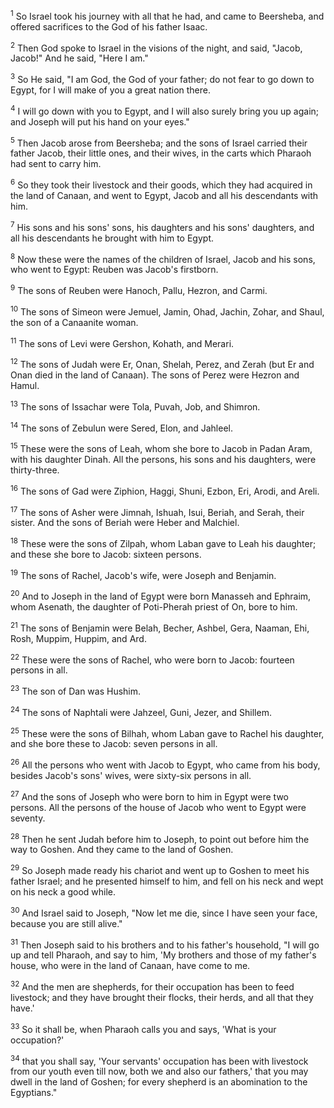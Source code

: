 <sup>1</sup> 
So Israel took his journey with all that he had, and came to Beersheba, and offered sacrifices to the God of his father Isaac. 

<sup>2</sup> 
Then God spoke to Israel in the visions of the night, and said, "Jacob, Jacob!" And he said, "Here I am." 

<sup>3</sup> 
So He said, "I am God, the God of your father; do not fear to go down to Egypt, for I will make of you a great nation there. 

<sup>4</sup> 
I will go down with you to Egypt, and I will also surely bring you up again; and Joseph will put his hand on your eyes." 

<sup>5</sup> 
Then Jacob arose from Beersheba; and the sons of Israel carried their father Jacob, their little ones, and their wives, in the carts which Pharaoh had sent to carry him. 

<sup>6</sup> 
So they took their livestock and their goods, which they had acquired in the land of Canaan, and went to Egypt, Jacob and all his descendants with him. 

<sup>7</sup> 
His sons and his sons' sons, his daughters and his sons' daughters, and all his descendants he brought with him to Egypt. 

<sup>8</sup> 
Now these were the names of the children of Israel, Jacob and his sons, who went to Egypt: Reuben was Jacob's firstborn. 

<sup>9</sup> 
The sons of Reuben were Hanoch, Pallu, Hezron, and Carmi. 

<sup>10</sup> 
The sons of Simeon were Jemuel, Jamin, Ohad, Jachin, Zohar, and Shaul, the son of a Canaanite woman. 

<sup>11</sup> 
The sons of Levi were Gershon, Kohath, and Merari. 

<sup>12</sup> 
The sons of Judah were Er, Onan, Shelah, Perez, and Zerah (but Er and Onan died in the land of Canaan). The sons of Perez were Hezron and Hamul. 

<sup>13</sup> 
The sons of Issachar were Tola, Puvah, Job, and Shimron. 

<sup>14</sup> 
The sons of Zebulun were Sered, Elon, and Jahleel. 

<sup>15</sup> 
These were the sons of Leah, whom she bore to Jacob in Padan Aram, with his daughter Dinah. All the persons, his sons and his daughters, were thirty-three. 

<sup>16</sup> 
The sons of Gad were Ziphion, Haggi, Shuni, Ezbon, Eri, Arodi, and Areli. 

<sup>17</sup> 
The sons of Asher were Jimnah, Ishuah, Isui, Beriah, and Serah, their sister. And the sons of Beriah were Heber and Malchiel. 

<sup>18</sup> 
These were the sons of Zilpah, whom Laban gave to Leah his daughter; and these she bore to Jacob: sixteen persons. 

<sup>19</sup> 
The sons of Rachel, Jacob's wife, were Joseph and Benjamin. 

<sup>20</sup> 
And to Joseph in the land of Egypt were born Manasseh and Ephraim, whom Asenath, the daughter of Poti-Pherah priest of On, bore to him. 

<sup>21</sup> 
The sons of Benjamin were Belah, Becher, Ashbel, Gera, Naaman, Ehi, Rosh, Muppim, Huppim, and Ard. 

<sup>22</sup> 
These were the sons of Rachel, who were born to Jacob: fourteen persons in all. 

<sup>23</sup> 
The son of Dan was Hushim. 

<sup>24</sup> 
The sons of Naphtali were Jahzeel, Guni, Jezer, and Shillem. 

<sup>25</sup> 
These were the sons of Bilhah, whom Laban gave to Rachel his daughter, and she bore these to Jacob: seven persons in all. 

<sup>26</sup> 
All the persons who went with Jacob to Egypt, who came from his body, besides Jacob's sons' wives, were sixty-six persons in all. 

<sup>27</sup> 
And the sons of Joseph who were born to him in Egypt were two persons. All the persons of the house of Jacob who went to Egypt were seventy.

<sup>28</sup> 
Then he sent Judah before him to Joseph, to point out before him the way to Goshen. And they came to the land of Goshen. 

<sup>29</sup> 
So Joseph made ready his chariot and went up to Goshen to meet his father Israel; and he presented himself to him, and fell on his neck and wept on his neck a good while. 

<sup>30</sup> 
And Israel said to Joseph, "Now let me die, since I have seen your face, because you are still alive." 

<sup>31</sup> 
Then Joseph said to his brothers and to his father's household, "I will go up and tell Pharaoh, and say to him, 'My brothers and those of my father's house, who were in the land of Canaan, have come to me. 

<sup>32</sup> 
And the men are shepherds, for their occupation has been to feed livestock; and they have brought their flocks, their herds, and all that they have.' 

<sup>33</sup> 
So it shall be, when Pharaoh calls you and says, 'What is your occupation?' 

<sup>34</sup> 
that you shall say, 'Your servants' occupation has been with livestock from our youth even till now, both we and also our fathers,' that you may dwell in the land of Goshen; for every shepherd is an abomination to the Egyptians."